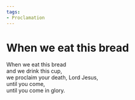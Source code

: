 ```yaml
---
tags:
- Proclamation
---
```


# When we eat this bread  
  
When we eat this bread  
and we drink this cup,  
we proclaim your death, Lord Jesus,  
until you come,  
until you come in glory.